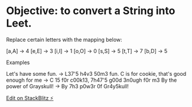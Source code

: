 # Objective: to convert a String into Leet.

Replace certain letters with the mapping below:

[a,A] -> 4
[e,E] -> 3
[i,I] -> 1
[o,O] -> 0
[s,S] -> 5
[t,T] -> 7
[b,D] -> 5


Examples

Let's have some fun. -> L37'5 h4v3 50m3 fun.
C is for cookie, that's good enough for me -> C 15 f0r c00k13, 7h47'5 g00d 3n0ugh f0r m3
By the power of Grayskull! -> By 7h3 p0w3r 0f Gr4y5kull!


[Edit on StackBlitz ⚡️](https://stackblitz.com/edit/js-77ezxo)
